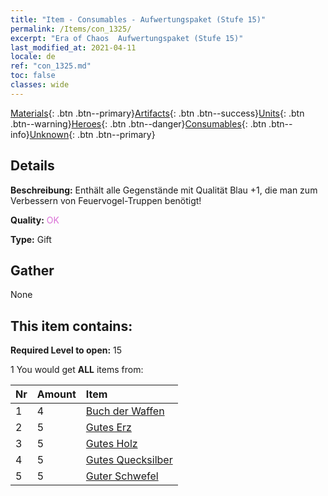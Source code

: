 ```yaml
---
title: "Item - Consumables - Aufwertungspaket (Stufe 15)"
permalink: /Items/con_1325/
excerpt: "Era of Chaos  Aufwertungspaket (Stufe 15)"
last_modified_at: 2021-04-11
locale: de
ref: "con_1325.md"
toc: false
classes: wide
---
```

 [Materials](/de/Items/){: .btn .btn--primary}[Artifacts](/de/Items/Artifacts/){: .btn .btn--success}[Units](/de/Items/Units/){: .btn .btn--warning}[Heroes](/de/Items/Heroes/){: .btn .btn--danger}[Consumables](/de/Items/Consumables/){: .btn .btn--info}[Unknown](/de/Items/Unknown/){: .btn .btn--primary}

## Details
 **Beschreibung:** Enthält alle Gegenstände mit Qualität Blau +1, die man zum Verbessern von Feuervogel-Truppen benötigt!

 **Quality:** <span style="color: #DA70D6">OK</span>

 **Type:** Gift

## Gather

  None

## This item contains:

 **Required Level to open:** 15

 1 You would get **ALL** items  from:

  | Nr | Amount |     Item    |
  |:---|:-------|:------------|
  | 1 | 4 | [Buch der Waffen](/de/Items/mat_18/) | 
  | 2 | 5 | [Gutes Erz](/de/Items/mat_12/) | 
  | 3 | 5 | [Gutes Holz](/de/Items/mat_13/) | 
  | 4 | 5 | [Gutes Quecksilber](/de/Items/mat_14/) | 
  | 5 | 5 | [Guter Schwefel](/de/Items/mat_15/) | 
